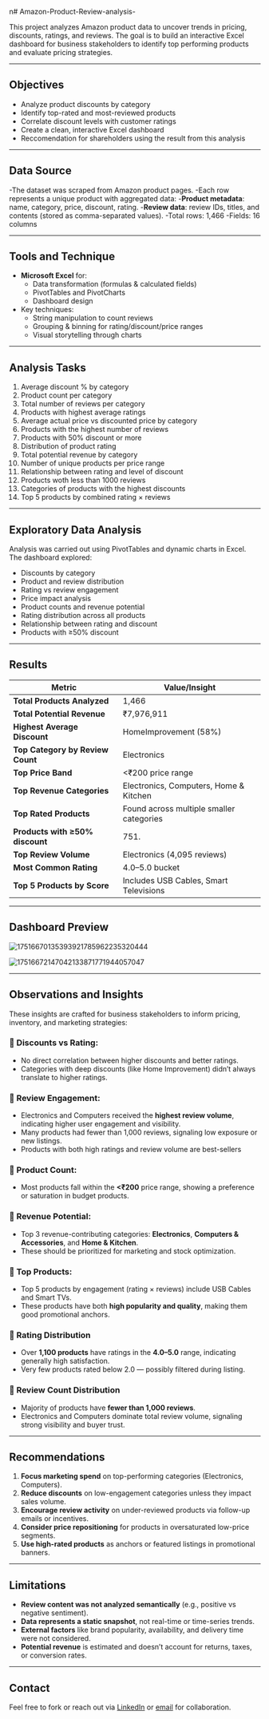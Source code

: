 n# Amazon-Product-Review-analysis-

This project analyzes Amazon product data to uncover trends in pricing, discounts, ratings, and reviews. The goal is to build an interactive Excel dashboard for business stakeholders to identify top performing products and evaluate pricing strategies.

---

## Objectives

- Analyze product discounts by category
- Identify top-rated and most-reviewed products
- Correlate discount levels with customer ratings
- Create a clean, interactive Excel dashboard
- Reccomendation for shareholders using the result from this analysis

---

## Data Source

-The dataset was scraped from Amazon product pages.
-Each row represents a unique product with aggregated data:
    -**Product metadata**: name, category, price, discount, rating.
    -**Review data**: review IDs, titles, and contents (stored as comma-separated values).
-Total rows: 1,466
-Fields: 16 columns

---

## Tools and Technique

- **Microsoft Excel** for:
  - Data transformation (formulas & calculated fields)
  - PivotTables and PivotCharts
  - Dashboard design
- Key techniques:
  - String manipulation to count reviews
  - Grouping & binning for rating/discount/price ranges
  - Visual storytelling through charts

 ---
  
## Analysis Tasks

1. Average discount % by category  
2. Product count per category  
3. Total number of reviews per category  
4. Products with highest average ratings
5. Average actual price vs discounted price by category
6. Products with the highest number of reviews
7. Products with 50% discount or more
8. Distribution of product rating
9. Total potential revenue by category
10. Number of unique products per price range
11. Relationship between rating and level of discount
12. Products woth less than 1000 reviews
13. Categories of products with the highest discounts
14. Top 5 products by combined rating × reviews

---


## Exploratory Data Analysis

Analysis was carried out using PivotTables and dynamic charts in Excel. The dashboard explored:

- Discounts by category
- Product and review distribution
- Rating vs review engagement
- Price impact analysis
- Product counts and revenue potential  
- Rating distribution across all products  
- Relationship between rating and discount  
- Products with ≥50% discount

---

## Results

| Metric                           | Value/Insight                             |
|----------------------------------|--------------------------------------------|
| **Total Products Analyzed**      | 1,466                                      |
| **Total Potential Revenue**      | ₹7,976,911                                 |
| **Highest Average Discount**     | HomeImprovement (58%)                      |
| **Top Category by Review Count** | Electronics                                |
| **Top Price Band**               | <₹200 price range                          |
| **Top Revenue Categories**       | Electronics, Computers, Home & Kitchen     |
| **Top Rated Products**           | Found across multiple smaller categories   |
| **Products with ≥50% discount**  | 751.                                       |
| **Top Review Volume**            | Electronics (4,095 reviews)                |
| **Most Common Rating**           | 4.0–5.0 bucket                             |
| **Top 5 Products by Score**      | Includes USB Cables, Smart Televisions     |


---

## Dashboard Preview

![17516670135393921785962235320444](https://github.com/user-attachments/assets/d286d4e7-bf08-4301-9a6f-3af2d2508b6d)


![17516672147042133871771944057047](https://github.com/user-attachments/assets/11af315f-f702-410c-9ccb-82c9c59dd55b)



---

## Observations and Insights

These insights are crafted for business stakeholders to inform pricing, inventory, and marketing strategies:

### 🔸 Discounts vs Rating:
- No direct correlation between higher discounts and better ratings.
- Categories with deep discounts (like Home Improvement) didn’t always translate to higher ratings.

### 🔸 Review Engagement:
- Electronics and Computers received the **highest review volume**, indicating higher user engagement and visibility.
- Many products had fewer than 1,000 reviews, signaling low exposure or new listings.
- Products with both high ratings and review volume are best-sellers

### 🔸 Product Count:
- Most products fall within the **<₹200** price range, showing a preference or saturation in budget products.

### 🔸 Revenue Potential:
- Top 3 revenue-contributing categories: **Electronics**, **Computers & Accessories**, and **Home & Kitchen**.
- These should be prioritized for marketing and stock optimization.

### 🔸 Top Products:
- Top 5 products by engagement (rating × reviews) include USB Cables and Smart TVs.
- These products have both **high popularity and quality**, making them good promotional anchors.

### 🔸 Rating Distribution
- Over **1,100 products** have ratings in the **4.0–5.0** range, indicating generally high satisfaction.
- Very few products rated below 2.0 — possibly filtered during listing.

### 🔸 Review Count Distribution
- Majority of products have **fewer than 1,000 reviews**.
- Electronics and Computers dominate total review volume, signaling strong visibility and buyer trust.

---

## Recommendations

1. **Focus marketing spend** on top-performing categories (Electronics, Computers).
2. **Reduce discounts** on low-engagement categories unless they impact sales volume.
3. **Encourage review activity** on under-reviewed products via follow-up emails or incentives.
4. **Consider price repositioning** for products in oversaturated low-price segments.
5. **Use high-rated products** as anchors or featured listings in promotional banners.

---

## Limitations

- **Review content was not analyzed semantically** (e.g., positive vs negative sentiment).
- **Data represents a static snapshot**, not real-time or time-series trends.
- **External factors** like brand popularity, availability, and delivery time were not considered.
- **Potential revenue** is estimated and doesn’t account for returns, taxes, or conversion rates.

---

## Contact

Feel free to fork or reach out via [LinkedIn](https://www.linkedin.com/in/kingsleyoghenekaro?utm_source=share&utm_campaign=share_via&utm_content=profile&utm_medium=android_app) or [email](omleysplufic@gmail.com) for collaboration.
